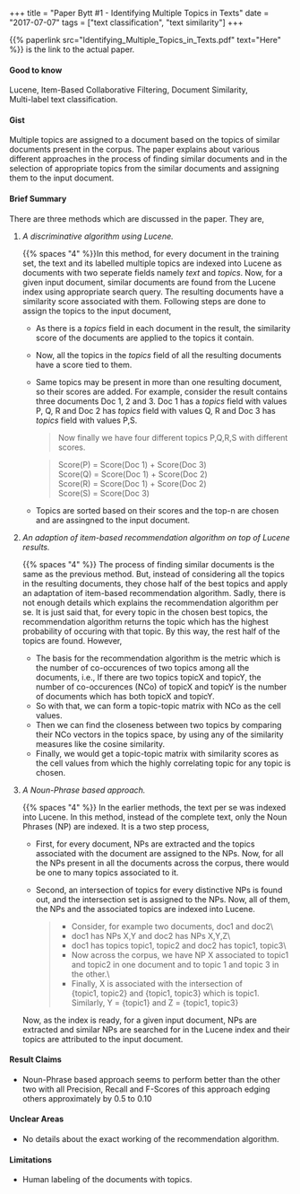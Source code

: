 +++
title = "Paper Bytt #1 - Identifying Multiple Topics in Texts"
date = "2017-07-07"
tags = ["text classification", "text similarity"]
+++

{{% paperlink src="Identifying_Multiple_Topics_in_Texts.pdf" text="Here" %}}
is the link to the actual paper.

#### Good to know

Lucene, Item-Based Collaborative Filtering, Document Similarity, \
Multi-label text classification.

#### Gist
Multiple topics are assigned to a document based on the topics of similar
documents present in the corpus. The paper explains about various different
approaches in the process of finding similar documents and in the selection of
appropriate topics from the similar documents and assigning them to the input
document.

#### Brief Summary

There are three methods which are discussed in the paper. They are,

1. _A discriminative algorithm using Lucene._

    {{% spaces "4" %}}In this method, for every document in the training set,
    the text and its labelled multiple topics are indexed into Lucene as
    documents with two seperate fields namely _text_ and _topics_. Now, for a
    given input document, similar documents are found from the Lucene index
    using appropriate search query. The resulting documents have a similarity
    score associated with them. Following steps are done to assign the topics to
    the input document,

    * As there is a _topics_ field in each document in the result, the similarity score of the documents are applied to the topics it contain.
    * Now, all the topics in the _topics_ field of all the resulting documents have a score tied to them.
    * Same topics may be present in more than one resulting document, so their scores are added. For example, consider the result contains three documents Doc 1, 2 and 3. Doc 1 has a _topics_ field with values P, Q, R and Doc 2 has _topics_ field with values Q, R and Doc 3 has _topics_ field with values P,S.

        > Now finally we have four different topics P,Q,R,S with different scores.

        > Score(P) = Score(Doc 1) + Score(Doc 3)\
        > Score(Q) = Score(Doc 1) + Score(Doc 2)\
        > Score\(R) = Score(Doc 1) + Score(Doc 2)\
        > Score(S) = Score(Doc 3)

    * Topics are sorted based on their scores and the top-n are chosen and are assingned to the input document.




2. _An adaption of item-based recommendation algorithm on top of Lucene results._

    {{% spaces "4" %}} The process of finding similar documents is the same as the previous method. But, instead of considering all the topics in the resulting documents, they chose half of the best topics and apply an adaptation of item-based recommendation algorithm. Sadly, there is not enough details which explains the recommendation algorithm per se. It is just said that, for every topic in the chosen best topics, the recommendation algorithm returns the topic which has the highest probability of occuring with that topic. By this way, the rest half of the topics are found. However,
    * The basis for the recommendation algorithm is the metric which is the number of co-occurences of two topics among all the documents, i.e., If there are two topics topicX and topicY, the number of co-occurences (NCo) of topicX and topicY is the number of documents which has both topicX and topicY.
    * So with that, we can form a topic-topic matrix with NCo as the cell values.
    * Then we can find the closeness between two topics by comparing their NCo vectors in the topics space, by using any of the similarity measures like the cosine similarity.
    * Finally, we would get a topic-topic matrix with similarity scores as the cell values from which the highly correlating topic for any topic is chosen.

3. _A Noun-Phrase based approach._

    {{% spaces "4" %}} In the earlier methods, the text per se was indexed into Lucene. In this method, instead of the complete text, only the Noun Phrases (NP) are indexed. It is a two step process,

    * First, for every document, NPs are extracted and the topics associated with the document are assigned to the NPs. Now, for all the NPs present in all the documents across the corpus, there would be one to many topics associated to it.
    * Second, an intersection of topics for every distinctive NPs is found out, and the intersection set is assigned to the NPs. Now, all of them, the NPs and the associated topics are indexed into Lucene.

        > * Consider, for example two documents, doc1 and doc2\
        > * doc1 has NPs X,Y and doc2 has NPs X,Y,Z\
        > * doc1 has topics topic1, topic2 and doc2 has topic1, topic3\
        > * Now across the corpus, we have NP X associated to topic1 and topic2 in one document and to topic 1 and topic 3 in the other.\
        > * Finally, X is associated with the intersection of \
        {topic1, topic2} and {topic1, topic3} which is topic1. Similarly,
        Y = {topic1} and Z = {topic1, topic3}

    Now, as the index is ready, for a given input document, NPs are extracted and similar NPs are searched for in the Lucene index and their topics are attributed to the input document.






#### Result Claims
* Noun-Phrase based approach seems to perform better than the other two with all Precision, Recall and F-Scores of this approach edging others approximately by 0.5 to 0.10

#### Unclear Areas
* No details about the exact working of the recommendation algorithm.


#### Limitations
* Human labeling of the documents with topics.

